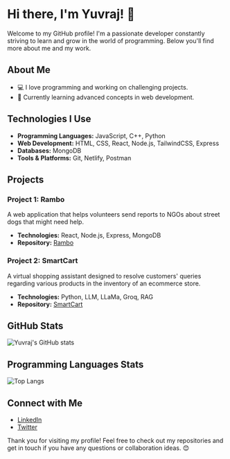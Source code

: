 # Hi there, I'm Yuvraj! 👋

Welcome to my GitHub profile! I'm a passionate developer constantly striving to learn and grow in the world of programming. Below you'll find more about me and my work.

## About Me

- 💻 I love programming and working on challenging projects.
- 🌱 Currently learning advanced concepts in web development.

## Technologies I Use

- **Programming Languages:** JavaScript, C++, Python
- **Web Development:** HTML, CSS, React, Node.js, TailwindCSS, Express
- **Databases:** MongoDB
- **Tools & Platforms:** Git, Netlify, Postman

## Projects

### Project 1: Rambo
A web application that helps volunteers send reports to NGOs about street dogs that might need help.

- **Technologies:** React, Node.js, Express, MongoDB
- **Repository:** [Rambo](https://github.com/yuvrajdev2028/rambo)

### Project 2: SmartCart
A virtual shopping assistant designed to resolve customers' queries regarding various products in the inventory of an ecommerce store.

- **Technologies:** Python, LLM, LLaMa, Groq, RAG
- **Repository:** [SmartCart](https://github.com/yuvrajdev2028/smartcart)


## GitHub Stats

![Yuvraj's GitHub stats](https://github-readme-stats.vercel.app/api?username=yuvrajdev2028&show_icons=true&theme=radical)

## Programming Languages Stats
![Top Langs](https://github-readme-stats.vercel.app/api/top-langs/?username=yuvrajdev2028&layout=compact&show_icons=true&theme=radical#gh-dark-mode-only)

## Connect with Me

- [LinkedIn](https://www.linkedin.com/in/yuvraj-pratap-singh-b46432214/)
- [Twitter](https://x.com/yuvraj_codes)

Thank you for visiting my profile! Feel free to check out my repositories and get in touch if you have any questions or collaboration ideas. 😊
